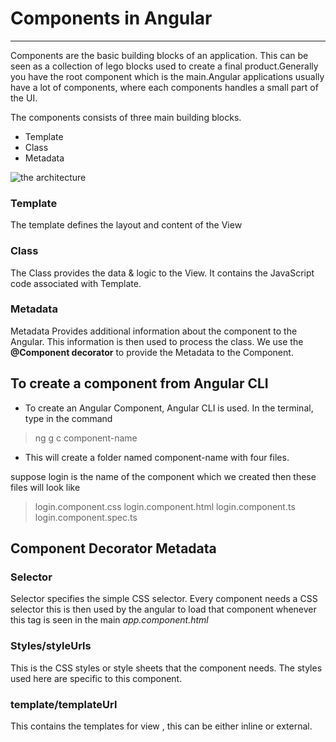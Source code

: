 # Components in Angular

___

Components are the basic building blocks of an application. This can be seen as a collection of lego blocks used to create a final product.Generally you have the root component which is the main.Angular applications usually have a lot of components, where each components handles a small part of the UI.

The components consists of three main building blocks.

- Template
- Class
- Metadata

![the architecture ](architecture.png)

### Template 
The template defines the layout and content of the View

### Class
The Class provides the data & logic to the View. It contains the JavaScript code associated with Template.

### Metadata
Metadata Provides additional information about the component to the Angular. This information is then used to process the class. We use the **@Component decorator** to provide the Metadata to the Component.

## To create a component from Angular CLI
- To create an Angular Component, Angular CLI is used. In the terminal, type in the command
 > ng g c component-name

- This will create a folder named component-name with four files. 

suppose login is the name of the component which we created then these files will look like
> login.component.css
> login.component.html
> login.component.ts
> login.component.spec.ts

## Component Decorator Metadata

### Selector
Selector specifies the simple CSS selector. Every component needs a CSS selector this is then used by the angular to load that component whenever this tag is seen in the main *app.component.html*

### Styles/styleUrls
This is the CSS styles or style sheets that the component needs. The styles used here are specific to this component.

### template/templateUrl
This contains the templates for view , this can be either inline or external.
